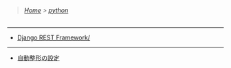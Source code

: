 > ###### [Home](/README.md) > [python](/python/README.md)

---

- [Django REST Framework/](/python/Django_REST_Framework/README.md)

---

- [自動整形の設定](/python/formatter_settings.md)
